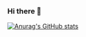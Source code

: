 ### Hi there 👋

[![Anurag's GitHub stats](https://github-readme-stats.vercel.app/api?username=nikkou-0814)](https://github.com/anuraghazra/github-readme-stats)
